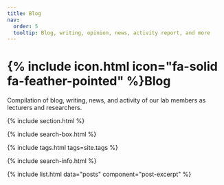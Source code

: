 ```yaml
---
title: Blog
nav:
  order: 5
  tooltip: Blog, writing, opinion, news, activity report, and more
---
```


# {% include icon.html icon="fa-solid fa-feather-pointed" %}Blog

Compilation of blog, writing, news, and activity of our lab members as lecturers and researchers.

{% include section.html %}

{% include search-box.html %}

{% include tags.html tags=site.tags %}

{% include search-info.html %}

{% include list.html data="posts" component="post-excerpt" %}
